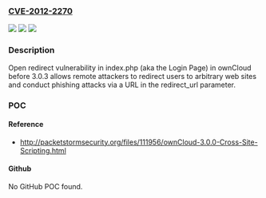 ### [CVE-2012-2270](https://cve.mitre.org/cgi-bin/cvename.cgi?name=CVE-2012-2270)
![](https://img.shields.io/static/v1?label=Product&message=n%2Fa&color=blue)
![](https://img.shields.io/static/v1?label=Version&message=n%2Fa&color=blue)
![](https://img.shields.io/static/v1?label=Vulnerability&message=n%2Fa&color=brighgreen)

### Description

Open redirect vulnerability in index.php (aka the Login Page) in ownCloud before 3.0.3 allows remote attackers to redirect users to arbitrary web sites and conduct phishing attacks via a URL in the redirect_url parameter.

### POC

#### Reference
- http://packetstormsecurity.org/files/111956/ownCloud-3.0.0-Cross-Site-Scripting.html

#### Github
No GitHub POC found.

